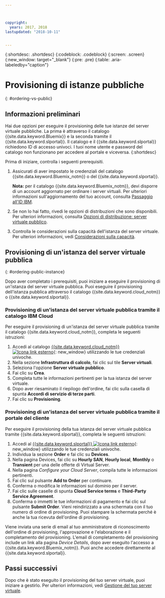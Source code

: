 ```yaml
---



copyright:
  years: 2017, 2018
lastupdated: "2018-10-11"


---
```


{:shortdesc: .shortdesc}
{:codeblock: .codeblock}
{:screen: .screen}
{:new_window: target="_blank"}
{:pre: .pre}
{:table: .aria-labeledby="caption"}

# Provisioning di istanze pubbliche
{: #ordering-vs-public}

## Informazioni preliminari
Hai due opzioni per eseguire il provisioning delle tue istanze del server virtuale pubbliche. La prima è attraverso il catalogo {{site.data.keyword.Bluemix}} e la seconda tramite il {{site.data.keyword.slportal}}. Il catalogo e il {{site.data.keyword.slportal}} richiedono ID di accesso univoci. I tuoi nome utente e password del catalogo non funzionano per accedere al portale e viceversa.
{:shortdesc}

Prima di iniziare, controlla i seguenti prerequisiti.

  1. Assicurati di aver impostato le credenziali del catalogo {{site.data.keyword.Bluemix_notm}} o del {{site.data.keyword.slportal}}.

     **Nota:** per il catalogo {{site.data.keyword.Bluemix_notm}}, devi disporre di un account aggiornato per ordinare i server virtuali. Per ulteriori informazioni sull'aggiornamento del tuo account, consulta [Passaggio all'ID IBM](https://console.bluemix.net/docs/admin/softlayerlink.html).

  2. Se non lo hai fatto, rivedi le opzioni di distribuzioni che sono disponibili. Per ulteriori informazioni, consulta [Opzioni di distribuzione: server virtuale pubblico](../vsi/vsi_public.html).

  3. Controlla le considerazioni sulla capacità dell'istanza del server virtuale.  Per ulteriori informazioni, vedi [Considerazioni sulla capacità](ts_capacity_bp.html).

## Provisioning di un'istanza del server virtuale pubblica
{: #ordering-public-instance}

Dopo aver completato i prerequisiti, puoi iniziare a eseguire il provisioning di un'istanza del server virtuale pubblica. Puoi eseguire il provisioning dell'istanza pubblica attraverso il catalogo {{site.data.keyword.cloud_notm}} o {{site.data.keyword.slportal}}.

### Provisioning di un'istanza del server virtuale pubblica tramite il catalogo IBM Cloud
Per eseguire il provisioning di un'istanza del server virtuale pubblica tramite il catalogo {{site.data.keyword.cloud_notm}}, completa le seguenti istruzioni:

  1. Accedi al catalogo [{{site.data.keyword.cloud_notm}} ![Icona link esterno](../icons/launch-glyph.svg "Icona link esterno")](https://console.bluemix.net/catalog/){: new_window} utilizzando le tue credenziali univoche. 
  2. Nella sezione **Infrastruttura di calcolo**, fai clic sul tile **Server virtuali**.
  3. Seleziona l'opzione **Server virtuale pubblico**.
  4. Fai clic su **Crea**.
  5. Completa tutte le informazioni pertinenti per la tua istanza del server virtuale. 
  6. Dopo aver riesaminato il riepilogo dell'ordine, fai clic sulla casella di spunta **Accordi di servizio di terze parti**. 
  7. Fai clic su **Provisioning**.
  
### Provisioning di un'istanza del server virtuale pubblica tramite il portale del cliente
Per eseguire il provisioning della tua istanza del server virtuale pubblica tramite {{site.data.keyword.slportal}}, completa le seguenti istruzioni:

  1. Accedi al [{{site.data.keyword.slportal}} ![Icona link esterno](../icons/launch-glyph.svg "Icona link esterno")](https://control.softlayer.com/){: new_window} utilizzando le tue credenziali univoche.
  2. Individua la sezione **Order** e fai clic su **Devices**. 
  3. Nella pagina Devices, fai clic su **Hourly SAN**, **Hourly local**, **Monthly** o **Transient** per una delle offerte di Virtual Server.
  4. Nella pagina *Configure your Cloud Server*, compila tutte le informazioni pertinenti.
  5. Fai clic sul pulsante **Add to Order** per continuare.
  6. Conferma o modifica le informazioni sul dominio per il server.
  7. Fai clic sulle caselle di spunta **Cloud Service terms** e **Third-Party Service Agreement**.
  8. Conferma o immetti le tue informazioni di pagamento e fai clic sul pulsante **Submit Order**. Vieni reindirizzato a una schermata con il tuo numero di ordine di provisioning. Puoi stampare la schermata perché è anche la tua ricevuta dell'ordine di provisioning.

 Viene inviata una serie di email al tuo amministratore di riconoscimento dell'ordine di provisioning, l'approvazione e l'elaborazione e il completamento del provisioning. L'email di completamento del provisioning include un link alla pagina *Device Details*, dopo aver eseguito l'accesso a {{site.data.keyword.Bluemix_notm}}. Puoi anche accedere direttamente al {{site.data.keyword.slportal}}.

## Passi successivi
Dopo che è stato eseguito il provisioning del tuo server virtuale, puoi iniziare a gestirlo. Per ulteriori informazioni, vedi [Gestione del tuo server virtuale](../vsi/vsi_managing.html).
